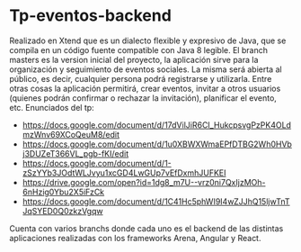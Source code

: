 # Tp-eventos-backend
Realizado en Xtend que es un dialecto flexible y expresivo de Java, que se compila en un código fuente compatible con Java 8 legible. 
El branch masters es la version inicial del proyecto, la aplicación sirve para la organización y seguimiento de eventos sociales. La misma será abierta al público, es decir, cualquier persona podrá registrarse y utilizarla. Entre otras cosas la aplicación permitirá, crear eventos, invitar a otros usuarios (quienes podrán confirmar o rechazar la invitación), planificar el evento, etc.
Enunciados del tp:

* https://docs.google.com/document/d/17dVilJiR6CI_HukcpsvgPzPK4OLdmzWnv69XCoQeuM8/edit
* https://docs.google.com/document/d/1u0XBWXWmaEPfDTBG2Wh0HVbj3DUZeT366VL_pgb-fKI/edit
* https://docs.google.com/document/d/1-zSzYYb3JOdtWLJvyu1xcGD4LwGUp7vEfDxmhJUFKEI
* https://drive.google.com/open?id=1dg8_m7U--vrz0ni7QxIjzMOh-6nHzig0Ybu2X5iFzCk
* https://docs.google.com/document/d/1C41Hc5phWI9I4wZJJhQ15ljwTnTJqSYED0Q0zkzVgqw

Cuenta con varios branchs donde cada uno es el backend de las distintas aplicaciones realizadas con los frameworks Arena, Angular y React.
